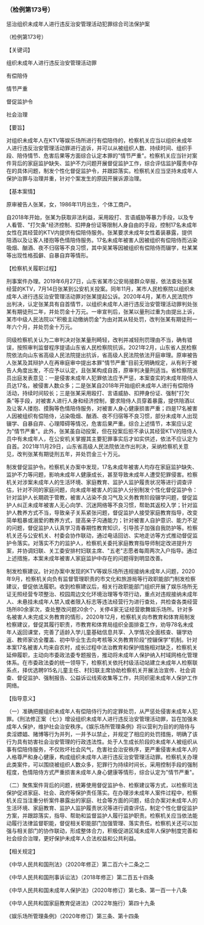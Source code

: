 ### （检例第173号）
惩治组织未成年人进行违反治安管理活动犯罪综合司法保护案

（检例第173号）

【关键词】

组织未成年人进行违反治安管理活动罪

有偿陪侍

情节严重

督促监护令

社会治理

【要旨】

对组织未成年人在KTV等娱乐场所进行有偿陪侍的，检察机关应当以组织未成年人进行违反治安管理活动罪进行追诉，并可以从被组织人数、持续时间、组织手段、陪侍情节、危害后果等方面综合认定本罪的"情节严重"。检察机关应当针对案件背后的家庭监护缺失、监护不力问题开展督促监护工作，综合评估监护履责中存在的具体问题，制发个性化督促监护令，并跟踪落实。检察机关应当坚持未成年人保护治罪与治理并重，针对个案发生的原因开展诉源治理。

【基本案情】

原审被告人张某，女，1986年11月出生，个体工商户。

自2018年开始，张某为获取非法利益，采用殴打、言语威胁等暴力手段，以及专人看管、"打欠条"经济控制、扣押身份证等限制人身自由的手段，控制17名未成年女性在其经营的KTV内提供有偿陪侍服务。张某要求未成年女性着装暴露，提供陪酒以及让客人搂抱等色情陪侍服务。17名未成年被害人因被组织有偿陪侍而沾染吸烟、酗酒、夜不归宿等不良习惯，其中吴某等因被组织有偿陪侍而辍学，杜某某等出现性格孤僻、自暴自弃等情形。

【检察机关履职过程】

刑事案件办理。2019年6月27日，山东省某市公安局接群众举报，依法查处张某经营的KTV，7月14日张某到公安机关投案。同年11月，某市人民检察院以组织未成年人进行违反治安管理活动罪对张某提起公诉。2020年4月，某市人民法院作出判决，认定张某具有自首情节，以组织未成年人进行违反治安管理活动罪判处张某有期徒刑二年，并处罚金十万元。一审宣判后，张某以量刑过重为由提出上诉，某市中级人民法院以"积极主动缴纳罚金"为由对其从轻处罚，改判张某有期徒刑一年六个月，并处罚金十万元。

同级检察机关认为二审判决对张某量刑畸轻，改判并减轻刑罚理由不当，确有错误，按照审判监督程序提请山东省人民检察院抗诉。2021年2月，山东省人民检察院依法向山东省高级人民法院提出抗诉，省高级人民法院依法开庭审理。原审被告人张某及其辩护人在再审庭审中提出本罪"情节严重"目前无明确规定，从有利于被告人角度出发，不应予以认定，且张某构成自首，原审判决量刑适当。省检察院派员出庭发表意见：一是侵害未成年人犯罪依法应予严惩，本案查实的未成年陪侍人员达17名，被侵害人数众多；二是张某自2018年开始组织未成年人进行有偿陪侍活动，持续时间较长；三是张某采用殴打、言语威胁、扣押身份证、强制"打欠条"等手段，对被害人进行人身和经济控制，要求陪侍人员穿着暴露，提供陪酒以及让客人搂抱、摸胸等色情陪侍服务，对被害人身心健康损害严重；四是17名被害人因被组织有偿陪侍，沾染吸烟、酗酒、夜不归宿等不良习惯，部分未成年人出现辍学、自暴自弃、心理障碍等情况，危害后果严重。综合上述情节，本案应认定为"情节严重"。此外，张某虽自动投案，但在投案后拒不承认其经营KTV的陪侍人员中有未成年人，在公安机关掌握其主要犯罪事实后才如实供述，依法不应认定为自首。2021年11月29日，山东省高级人民法院依法作出判决，采纳检察机关意见，改判张某有期徒刑五年，并处罚金三十万元。

制发督促监护令。检察机关办案中发现，17名未成年被害人均存在家庭监护缺失、监护不力等问题，影响未成年人健康成长，甚至导致未成年人遭受犯罪侵害。检察机关对涉案未成年人的生活环境、家庭教育、监护人监护履责状况等进行调查评估，针对不同的家庭问题，向未成年被害人的监护人分别制发个性化督促监护令：针对监护人长期疏于管教，被害人沾染不良习气及义务教育阶段辍学问题，督促监护人纠正未成年被害人无心向学、沉迷网络等不良习惯，帮助其返校入学；针对监护人教养方式不当，导致亲子关系紧张问题，督促监护人接受家庭教育指导，改变简单粗暴或溺爱的教养方式，提高亲子沟通能力；针对被害人自护意识、能力不足的问题，督促监护人认真学习青春期性教育知识，引导孩子加强自我防护等。检察机关还与公安机关、村委会协作联动，通过电话回访、实地走访等方式推动督促监护令落实。对落实不力的监护人，检察机关委托家庭教育指导师制定改进提升方案，并协调妇联、关工委安排村妇联主席、"五老"志愿者每周两次入户指导。通过上述措施，本案未成年被害人家庭监护中存在的问题得到明显改善。

制发检察建议。针对办案中发现的KTV等娱乐场所违规接纳未成年人问题，2020年9月，检察机关向负有监督管理职责的市文化和旅游局等行政职能部门制发检察建议，督促依法履职。收到检察建议后，相关行政职能部门组织开展了娱乐场所无证无照经营专项整治、校园周边文化环境治理等专项行动，重点对违规接纳未成年人、未悬挂未成年人禁入或者限入标志等违法经营行为进行查处，共检查各类经营场所80余家次，查处整改问题20余个，关停4家无证经营歌舞娱乐场所。针对多名被害人未完成义务教育的情形，2020年12月，检察机关向市教育和体育局制发检察建议，督促其履行职责，市教育和体育局组织全面排查工作，劝导78名未成年人返回课堂，完善了适龄入学儿童基础信息共享、入学情况全面核查、辍学劝返、教师家访全覆盖、初中毕业生去向考核等义务教育阶段"控辍保学"机制。针对本案17名被害人均来自农村，成长过程中法治教育和保护措施相对缺乏，检察机关延伸履职，主动向市委政法委专题报告，推动将未成年人保护纳入村域网格化管理体系。在市委政法委的统一领导下，检察机关依托村级活动站建立未成年人检察联系点，择优选聘915名儿童主任、村妇联主席协助检察机关开展法治宣传、社会调查、督促监护、强制报告、公益诉讼线索收集等工作，共同织密未成年人保护工作网络。

【指导意义】

（一）准确把握组织未成年人有偿陪侍行为的定罪处罚，从严惩处侵害未成年人犯罪。《刑法修正案（七）》增设组织未成年人进行违反治安管理活动罪，旨在加强未成年人保护，维护社会治安秩序。《娱乐场所管理条例》将以营利为目的的陪侍与卖淫嫖娼、赌博等行为并列，一并予以禁止，并规定了相应的处罚措施，明确了该行为具有妨害社会治安管理的行政违法性。处于人生成长阶段的未成年人被组织从事有偿陪侍服务，不仅败坏社会风气，危害社会治安秩序，更严重侵害未成年人的人格尊严和身心健康，构成组织未成年人进行违反治安管理活动罪。检察机关办理此类案件，可以围绕被组织人数众多，犯罪行为持续时间长，采用控制手段的强制程度，色情陪侍方式严重损害未成年人身心健康等情形，综合认定为"情节严重"。

（二）聚焦案件背后的问题，统筹使用督促监护令、检察建议等方式，以检察司法保护促进家庭、社会、政府等保护责任落实。在办理涉未成年人案件过程中，检察机关应当注重分析案件暴露出的家庭、社会等方面的问题，结合办案对未成年人的生活环境、家庭教育、监护人监护履责状况等进行调查评估，制定个性化督促监护方案，并跟踪落实，指导、帮助和监督监护人履行监护职责。检察机关应当依法能动履行法律监督职能，督促相关职能部门加强管理、落实责任。检察机关还可以加强与相关部门的协作联动，形成整体合力，积极促进区域未成年人保护制度完善和社会综合治理，更好保护未成年人合法权益和公共利益。

【相关规定】

《中华人民共和国刑法》（2020年修正）第二百六十二条之二

《中华人民共和国刑事诉讼法》（2018年修正）第二百五十四条

《中华人民共和国未成年人保护法》（2020年修订）第七条、第一百一十八条

《中华人民共和国家庭教育促进法》（2022年施行）第四十九条

《娱乐场所管理条例》（2020年修订）第三条、第十四条
